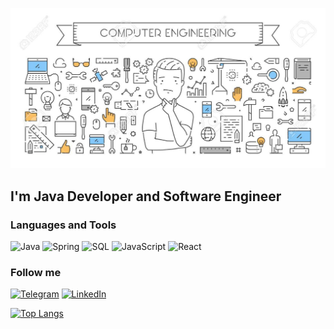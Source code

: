 ![Header](https://github.com/casper91044/casper91044/blob/main/assets/78957846-line-concept-for-computer-engineering-modern-linear-web-banner-for-software-development-.jpg)

## I'm Java Developer and Software Engineer

### Languages and Tools
![Java](https://img.shields.io/badge/-Java-FF0000?style=for-the-badge&logo=Java&logoColor=FFFFFF)
![Spring](https://img.shields.io/badge/-SpringFramwork-00CC00?style=for-the-badge&logo=Spring&logoColor=FFFFFF)
![SQL](https://img.shields.io/badge/-SQL-3366CC?style=for-the-badge&logo=mysql&logoColor=FFFFFF)
![JavaScript](https://img.shields.io/badge/-JavaScript-FF9900?style=for-the-badge&logo=JavaScript&logoColor=FFFFFF)
![React](https://img.shields.io/badge/-React-090909?style=for-the-badge&logo=React&logoColor=097CDB)

### Follow me
[![Telegram](https://img.shields.io/badge/-Telegram-090909?style=for-the-badge&logo=Telegram&logoColor=097CDB)](https://t.me/Eliseev_Artist)
[![LinkedIn](https://img.shields.io/badge/-LinkedIn-090909?style=for-the-badge&logo=LinkedIn&logoColor=097CDB)](https://www.linkedin.com/in/artem-eliseev/)

[![Top Langs](https://github-readme-stats.vercel.app/api/top-langs/?username=anuraghazra&layout=compact)](https://github.com/casper91044/github-readme-stats)


